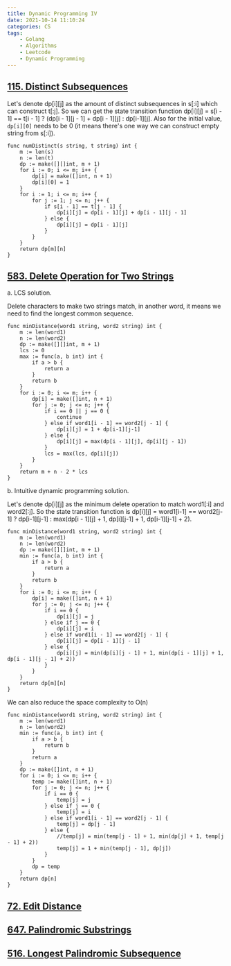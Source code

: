 ```yaml
---
title: Dynamic Programming IV
date: 2021-10-14 11:10:24
categories: CS
tags:
    - Golang
    - Algorithms
    - Leetcode
    - Dynamic Programming
---
```



## [115. Distinct Subsequences](https://leetcode.com/problems/distinct-subsequences/)

Let's denote dp[i][j] as the amount of distinct subsequences in s[:i] which can construct t[:j]. So we can get the state transition function dp[i][j] = s[i - 1] == t[i - 1] ? (dp[i - 1][j - 1] + dp[i - 1][j] : dp[i-1][j]. Also for the initial value, `dp[i][0]` needs to be 0 (it means there's one way we can construct empty string from s[:i]).

```golang
func numDistinct(s string, t string) int {
    m := len(s)
    n := len(t)
    dp := make([][]int, m + 1)
    for i := 0; i <= m; i++ {
        dp[i] = make([]int, n + 1)
        dp[i][0] = 1
    }
    for i := 1; i <= m; i++ {
        for j := 1; j <= n; j++ {
            if s[i - 1] == t[j - 1] {
                dp[i][j] = dp[i - 1][j] + dp[i - 1][j - 1]
            } else {
                dp[i][j] = dp[i - 1][j]
            }
        }
    }
    return dp[m][n]
}
```


## [583. Delete Operation for Two Strings](https://leetcode.com/problems/delete-operation-for-two-strings/submissions/)

a. LCS solution.

Delete characters to make two strings match, in another word, it means we need to find the longest common sequence.

```golang
func minDistance(word1 string, word2 string) int {
    m := len(word1)
    n := len(word2)
    dp := make([][]int, m + 1)
    lcs := 0
    max := func(a, b int) int {
        if a > b {
            return a
        }
        return b
    }
    for i := 0; i <= m; i++ {
        dp[i] = make([]int, n + 1)
        for j := 0; j <= n; j++ {
            if i == 0 || j == 0 {
                continue
            } else if word1[i - 1] == word2[j - 1] {
                dp[i][j] = 1 + dp[i-1][j-1]
            } else {
                dp[i][j] = max(dp[i - 1][j], dp[i][j - 1])
            }
            lcs = max(lcs, dp[i][j])
        }
    }
    return m + n - 2 * lcs
}
```

b. Intuitive dynamic programming solution.

Let's denote dp[i][j] as the minimum delete operation to match word1[:i] and word2[:j]. So the state transition function is dp[i][j] = word1[i-1] == word2[j-1] ? dp[i-1][j-1] : max(dp[i - 1][j] + 1, dp[i][j-1] + 1, dp[i-1][j-1] + 2).

```golang
func minDistance(word1 string, word2 string) int {
    m := len(word1)
    n := len(word2)
    dp := make([][]int, m + 1)
    min := func(a, b int) int {
        if a > b {
            return a
        }
        return b
    }
    for i := 0; i <= m; i++ {
        dp[i] = make([]int, n + 1)
        for j := 0; j <= n; j++ {
            if i == 0 {
                dp[i][j] = j
            } else if j == 0 {
                dp[i][j] = i
            } else if word1[i - 1] == word2[j - 1] {
                dp[i][j] = dp[i - 1][j - 1]
            } else {
                dp[i][j] = min(dp[i][j - 1] + 1, min(dp[i - 1][j] + 1, dp[i - 1][j - 1] + 2))
            }
        }
    }
    return dp[m][n]
}
```

We can also reduce the space complexity to O(n)

```golang
func minDistance(word1 string, word2 string) int {
    m := len(word1)
    n := len(word2)
    min := func(a, b int) int {
        if a > b {
            return b
        }
        return a
    }
    dp := make([]int, n + 1)
    for i := 0; i <= m; i++ {
        temp := make([]int, n + 1)
        for j := 0; j <= n; j++ {
            if i == 0 {
                temp[j] = j
            } else if j == 0 {
                temp[j] = i
            } else if word1[i - 1] == word2[j - 1] {
                temp[j] = dp[j - 1]
            } else {
                //temp[j] = min(temp[j - 1] + 1, min(dp[j] + 1, temp[j - 1] + 2))
                temp[j] = 1 + min(temp[j - 1], dp[j])
            }
        }
        dp = temp
    }
    return dp[n]
}
```

## [72. Edit Distance](https://leetcode.com/problems/edit-distance/)

## [647. Palindromic Substrings](https://leetcode.com/problems/palindromic-substrings/)

## [516. Longest Palindromic Subsequence](https://leetcode.com/problems/longest-palindromic-subsequence)